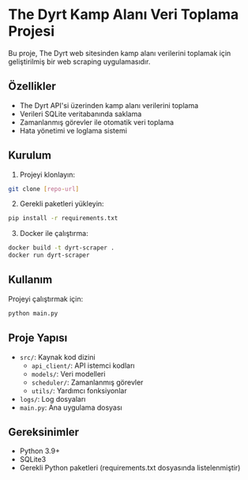# The Dyrt Kamp Alanı Veri Toplama Projesi

Bu proje, The Dyrt web sitesinden kamp alanı verilerini toplamak için geliştirilmiş bir web scraping uygulamasıdır.

## Özellikler

- The Dyrt API'si üzerinden kamp alanı verilerini toplama
- Verileri SQLite veritabanında saklama
- Zamanlanmış görevler ile otomatik veri toplama
- Hata yönetimi ve loglama sistemi

## Kurulum

1. Projeyi klonlayın:
```bash
git clone [repo-url]
```

2. Gerekli paketleri yükleyin:
```bash
pip install -r requirements.txt
```

3. Docker ile çalıştırma:
```bash
docker build -t dyrt-scraper .
docker run dyrt-scraper
```

## Kullanım

Projeyi çalıştırmak için:

```bash
python main.py
```

## Proje Yapısı

- `src/`: Kaynak kod dizini
  - `api_client/`: API istemci kodları
  - `models/`: Veri modelleri
  - `scheduler/`: Zamanlanmış görevler
  - `utils/`: Yardımcı fonksiyonlar
- `logs/`: Log dosyaları
- `main.py`: Ana uygulama dosyası

## Gereksinimler

- Python 3.9+
- SQLite3
- Gerekli Python paketleri (requirements.txt dosyasında listelenmiştir)
